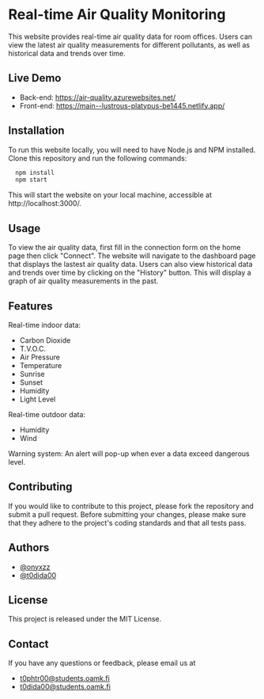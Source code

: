 # Real-time Air Quality Monitoring

This website provides real-time air quality data for room offices. Users can view the latest air quality measurements for different pollutants, as well as historical data and trends over time.

## Live Demo

- Back-end: https://air-quality.azurewebsites.net/
- Front-end: https://main--lustrous-platypus-be1445.netlify.app/

## Installation

To run this website locally, you will need to have Node.js and NPM installed. Clone this repository and run the following commands:

```bash
  npm install
  npm start
```

This will start the website on your local machine, accessible at http://localhost:3000/.

## Usage

To view the air quality data, first fill in the connection form on the home page then click "Connect". The website will navigate to the dashboard page that displays the lastest air quality data. Users can also view historical data and trends over time by clicking on the "History" button. This will display a graph of air quality measurements in the past.

## Features

Real-time indoor data:

- Carbon Dioxide
- T.V.O.C.
- Air Pressure
- Temperature
- Sunrise
- Sunset
- Humidity
- Light Level

Real-time outdoor data:

- Humidity
- Wind

Warning system: An alert will pop-up when ever a data exceed dangerous level.

## Contributing

If you would like to contribute to this project, please fork the repository and submit a pull request. Before submitting your changes, please make sure that they adhere to the project's coding standards and that all tests pass.

## Authors

- [@onyxzz](https://www.github.com/onyxzz)
- [@t0dida00](https://www.github.com/t0dida00)

## License

This project is released under the MIT License.

## Contact

If you have any questions or feedback, please email us at

- t0phtr00@students.oamk.fi
- t0dida00@students.oamk.fi
